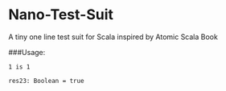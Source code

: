 Nano-Test-Suit
==============

A tiny one line test suit for Scala inspired by Atomic Scala Book


###Usage:

 ``` 1 is 1 ```
 
 ```res23: Boolean = true```
 
 
